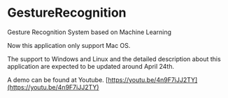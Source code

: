 # GestureRecognition
Gesture Recognition System based on Machine Learning

Now this application only support Mac OS.

The support to Windows and Linux and the detailed description about this application are expected to be updated around April 24th.

A demo can be found at Youtube.
[https://youtu.be/4n9F7iJJ2TY](https://youtu.be/4n9F7iJJ2TY)
